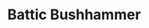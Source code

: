 ---
language: id
layout: product-item
title: Battic Bushhammer
description: Description in &amp; Battic Bushhammer
keyword: keyword in Battic Bushhammer
image: /images/battic-bushhammer.jpg
sub-title: Battic Bushhammer
article-1: Height &#58; 8" <br>Length &#58; 36" <br>Panel &#58; 2" <br>Color &#58; Almond base with small flecks of seashells
title-right: Battic Bushhammer
article-right: Battic Bushhammer
title-2: Battic Bushhammer
article-2: Battic Bushhammer
article-3: Battic Bushhammer
alt-slide1: Battic Bushhammer
alt-slide2: Battic Bushhammer
alt-slide3: Battic Bushhammer
slide1: /images/battic-bushhammer.jpg
slide2: /images/battic-bushhammer.jpg
slide3: /images/battic-bushhammer.jpg
---